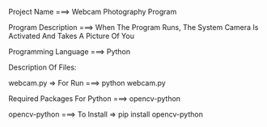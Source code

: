 Project Name ===> Webcam Photography Program

Program Description ===> When The Program Runs, The System Camera Is Activated And Takes A Picture Of You

Programming Language ===> Python

Description Of Files:

webcam.py => For Run ===> python webcam.py

Required Packages For Python ===> opencv-python

opencv-python ===> To Install => pip install opencv-python

